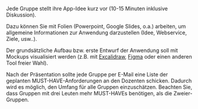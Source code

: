 Jede Gruppe stellt ihre App-Idee kurz vor (10-15 Minuten inklusive Diskussion).

Dazu können Sie mit Folien (Powerpoint, Google Slides, o.a.) arbeiten, um allgemeine Informationen zur Anwendung darzustellen (Idee, Webservice, Ziele, usw..).

Der grundsätzliche Aufbau bzw. erste Entwurf der Anwendung soll mit Mockups visualisiert werden (z.B. mit [Excalidraw](https://excalidraw.com), [Figma](https://figma.com) oder einen anderen Tool freier Wahl).

Nach der Präsentation sollte jede Gruppe per E-Mail eine Liste der geplanten MUST-HAVE-Anforderungen 
an den Dozenten schicken. Dadurch wird es möglich, den Umfang für alle Gruppen einzuschätzen. 
Beachten Sie, dass Gruppen mit drei Leuten mehr MUST-HAVEs benötigen, als die Zweier-Gruppen.